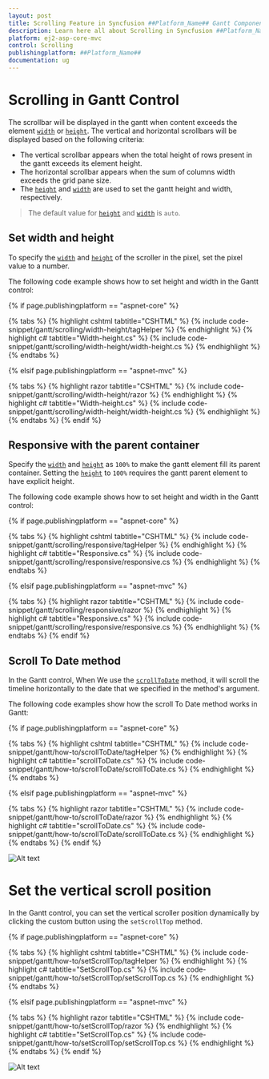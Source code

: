 ```yaml
---
layout: post
title: Scrolling Feature in Syncfusion ##Platform_Name## Gantt Component
description: Learn here all about Scrolling in Syncfusion ##Platform_Name## Gantt component of Syncfusion Essential JS 2 and more.
platform: ej2-asp-core-mvc
control: Scrolling
publishingplatform: ##Platform_Name##
documentation: ug
---
```



# Scrolling in Gantt Control

The scrollbar will be displayed in the gantt when content exceeds the element [`width`](https://help.syncfusion.com/cr/aspnetcore-js2/Syncfusion.EJ2.Gantt.Gantt.html#Syncfusion_EJ2_Gantt_Gantt_Width) or [`height`](https://help.syncfusion.com/cr/aspnetcore-js2/Syncfusion.EJ2.Gantt.Gantt.html#Syncfusion_EJ2_Gantt_Gantt_Height). The vertical and horizontal scrollbars will be displayed based on the following criteria:

* The vertical scrollbar appears when the total height of rows present in the gantt exceeds its element height.
* The horizontal scrollbar appears when the sum of columns width exceeds the grid pane size.
* The [`height`](https://help.syncfusion.com/cr/aspnetcore-js2/Syncfusion.EJ2.Gantt.Gantt.html#Syncfusion_EJ2_Gantt_Gantt_Height) and [`width`](https://help.syncfusion.com/cr/aspnetcore-js2/Syncfusion.EJ2.Gantt.Gantt.html#Syncfusion_EJ2_Gantt_Gantt_Width) are used to set the gantt height and width, respectively.

> The default value for [`height`](https://help.syncfusion.com/cr/aspnetcore-js2/Syncfusion.EJ2.Gantt.Gantt.html#Syncfusion_EJ2_Gantt_Gantt_Height) and [`width`](https://help.syncfusion.com/cr/aspnetcore-js2/Syncfusion.EJ2.Gantt.Gantt.html#Syncfusion_EJ2_Gantt_Gantt_Width) is `auto`.

## Set width and height

To specify the [`width`](../api/gantt/#width) and [`height`](../api/gantt/#height) of the scroller in the pixel, set the pixel value to a number.

The following code example shows how to set height and width in the Gantt control:

{% if page.publishingplatform == "aspnet-core" %}

{% tabs %}
{% highlight cshtml tabtitle="CSHTML" %}
{% include code-snippet/gantt/scrolling/width-height/tagHelper %}
{% endhighlight %}
{% highlight c# tabtitle="Width-height.cs" %}
{% include code-snippet/gantt/scrolling/width-height/width-height.cs %}
{% endhighlight %}
{% endtabs %}

{% elsif page.publishingplatform == "aspnet-mvc" %}

{% tabs %}
{% highlight razor tabtitle="CSHTML" %}
{% include code-snippet/gantt/scrolling/width-height/razor %}
{% endhighlight %}
{% highlight c# tabtitle="Width-height.cs" %}
{% include code-snippet/gantt/scrolling/width-height/width-height.cs %}
{% endhighlight %}
{% endtabs %}
{% endif %}

## Responsive with the parent container

Specify the [`width`](https://help.syncfusion.com/cr/aspnetcore-js2/Syncfusion.EJ2.Gantt.Gantt.html#Syncfusion_EJ2_Gantt_Gantt_Width) and [`height`](https://help.syncfusion.com/cr/aspnetcore-js2/Syncfusion.EJ2.Gantt.Gantt.html#Syncfusion_EJ2_Gantt_Gantt_Height) as `100%` to make the gantt element fill its parent container.
Setting the [`height`](https://help.syncfusion.com/cr/aspnetcore-js2/Syncfusion.EJ2.Gantt.Gantt.html#Syncfusion_EJ2_Gantt_Gantt_Height) to `100%` requires the gantt parent element to have explicit height.

The following code example shows how to set height and width in the Gantt control:

{% if page.publishingplatform == "aspnet-core" %}

{% tabs %}
{% highlight cshtml tabtitle="CSHTML" %}
{% include code-snippet/gantt/scrolling/responsive/tagHelper %}
{% endhighlight %}
{% highlight c# tabtitle="Responsive.cs" %}
{% include code-snippet/gantt/scrolling/responsive/responsive.cs %}
{% endhighlight %}
{% endtabs %}

{% elsif page.publishingplatform == "aspnet-mvc" %}

{% tabs %}
{% highlight razor tabtitle="CSHTML" %}
{% include code-snippet/gantt/scrolling/responsive/razor %}
{% endhighlight %}
{% highlight c# tabtitle="Responsive.cs" %}
{% include code-snippet/gantt/scrolling/responsive/responsive.cs %}
{% endhighlight %}
{% endtabs %}
{% endif %}

## Scroll To Date method

In the Gantt control, When We use the [`scrollToDate`](https://ej2.syncfusion.com/documentation/api/gantt/#scrolltodate) method, it will scroll the timeline horizontally to the date that we specified in the method's argument.

The following code examples show how the scroll To Date method works in Gantt:

{% if page.publishingplatform == "aspnet-core" %}

{% tabs %}
{% highlight cshtml tabtitle="CSHTML" %}
{% include code-snippet/gantt/how-to/scrollToDate/tagHelper %}
{% endhighlight %}
{% highlight c# tabtitle="scrollToDate.cs" %}
{% include code-snippet/gantt/how-to/scrollToDate/scrollToDate.cs %}
{% endhighlight %}
{% endtabs %}

{% elsif page.publishingplatform == "aspnet-mvc" %}

{% tabs %}
{% highlight razor tabtitle="CSHTML" %}
{% include code-snippet/gantt/how-to/scrollToDate/razor %}
{% endhighlight %}
{% highlight c# tabtitle="scrollToDate.cs" %}
{% include code-snippet/gantt/how-to/scrollToDate/scrollToDate.cs %}
{% endhighlight %}
{% endtabs %}
{% endif %}



![Alt text](../images/setScrollTop.png)

# Set the vertical scroll position

In the Gantt control, you can set the vertical scroller position dynamically by clicking the custom button using the `setScrollTop` method.

{% if page.publishingplatform == "aspnet-core" %}

{% tabs %}
{% highlight cshtml tabtitle="CSHTML" %}
{% include code-snippet/gantt/how-to/setScrollTop/tagHelper %}
{% endhighlight %}
{% highlight c# tabtitle="SetScrollTop.cs" %}
{% include code-snippet/gantt/how-to/setScrollTop/setScrollTop.cs %}
{% endhighlight %}
{% endtabs %}

{% elsif page.publishingplatform == "aspnet-mvc" %}

{% tabs %}
{% highlight razor tabtitle="CSHTML" %}
{% include code-snippet/gantt/how-to/setScrollTop/razor %}
{% endhighlight %}
{% highlight c# tabtitle="SetScrollTop.cs" %}
{% include code-snippet/gantt/how-to/setScrollTop/setScrollTop.cs %}
{% endhighlight %}
{% endtabs %}
{% endif %}



![Alt text](../images/setScrollTop.png)